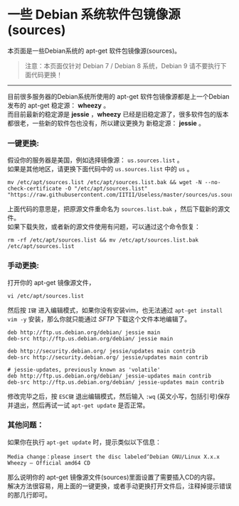 
# 一些 Debian 系统软件包镜像源(sources)

本页面是一些Debian系统的 apt-get 软件包镜像源(sources)。  
> 注意：本页面仅针对 Debian 7 / Debian 8 系统，Debian 9 请不要执行下面代码更换！

----

目前很多服务器的Debian系统所使用的 apt-get 软件包镜像源都是上一个Debian发布的 apt-get 稳定源： **wheezy** 。  
而目前最新的稳定源是 **jessie** ，**wheezy** 已经是旧稳定源了，很多软件包的版本都很老，一些新的软件包也没有，所以建议更换为 新稳定源： **jessie** 。

### 一键更换:
假设你的服务器是美国，例如选择镜像源： `us.sources.list` 。  
如果是其他地区，请更换下面代码中的 `us.sources.list` 中的 `us` 。
```
mv /etc/apt/sources.list /etc/apt/sources.list.bak && wget -N --no-check-certificate -O "/etc/apt/sources.list" "https://raw.githubusercontent.com/IITII/Useless/master/sources/us.sources.list"
```
上面代码的意思是，把原源文件重命名为 `sources.list.bak` ，然后下载新的源文件。  
如果下载失败，或者新的源文件使用有问题，可以通过这个命令恢复：
```
rm -rf /etc/apt/sources.list && mv /etc/apt/sources.list.bak /etc/apt/sources.list
```

### 手动更换:
打开你的 apt-get 镜像源文件，
```
vi /etc/apt/sources.list
```
然后按 `I键` 进入编辑模式，如果你没有安装vim，也无法通过 `apt-get install vim -y` 安装，那么你就只能通过 *SFTP* 下载这个文件本地编辑了。
```
deb http://ftp.us.debian.org/debian/ jessie main
deb-src http://ftp.us.debian.org/debian/ jessie main
 
deb http://security.debian.org/ jessie/updates main contrib
deb-src http://security.debian.org/ jessie/updates main contrib
 
# jessie-updates, previously known as 'volatile'
deb http://ftp.us.debian.org/debian/ jessie-updates main contrib
deb-src http://ftp.us.debian.org/debian/ jessie-updates main contrib
```
修改完毕之后，按 `ESC键` 退出编辑模式，然后输入 `:wq` (英文小写，包括引号)保存并退出，然后再试一试 `apt-get update` 是否正常。

### 其他问题：

如果你在执行 `apt-get update` 时，提示类似以下信息：
``` 
Media change：please insert the disc labeled‘Debian GNU/Linux X.x.x Wheezy — Official amd64 CD
```
那么说明你的 apt-get 镜像源文件(sources)里面设置了需要插入CD的内容。  
解决方法很容易，用上面的一键更换，或者手动更换打开文件后，注释掉提示错误的那几行即可。
